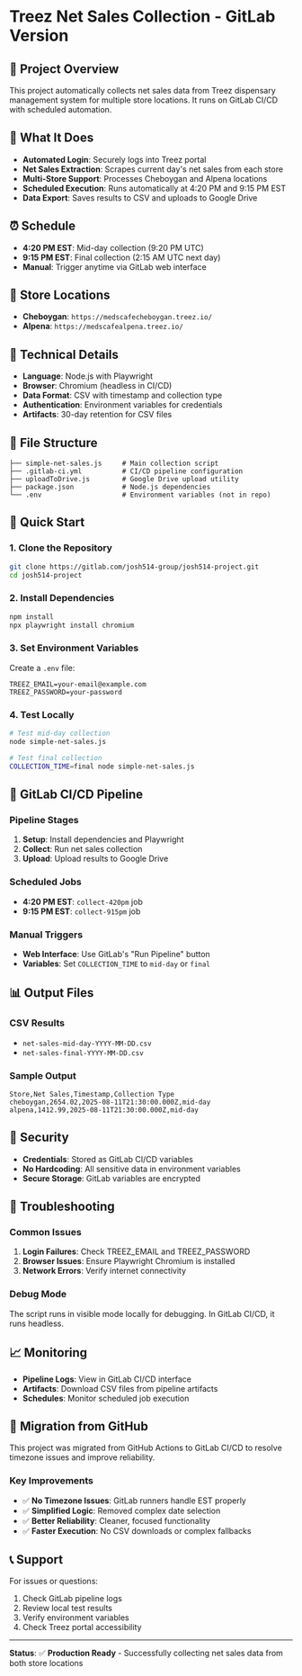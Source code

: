 # Treez Net Sales Collection - GitLab Version

## 🎯 **Project Overview**

This project automatically collects net sales data from Treez dispensary management system for multiple store locations. It runs on GitLab CI/CD with scheduled automation.

## 🚀 **What It Does**

- **Automated Login**: Securely logs into Treez portal
- **Net Sales Extraction**: Scrapes current day's net sales from each store
- **Multi-Store Support**: Processes Cheboygan and Alpena locations
- **Scheduled Execution**: Runs automatically at 4:20 PM and 9:15 PM EST
- **Data Export**: Saves results to CSV and uploads to Google Drive

## ⏰ **Schedule**

- **4:20 PM EST**: Mid-day collection (9:20 PM UTC)
- **9:15 PM EST**: Final collection (2:15 AM UTC next day)
- **Manual**: Trigger anytime via GitLab web interface

## 🏪 **Store Locations**

- **Cheboygan**: `https://medscafecheboygan.treez.io/`
- **Alpena**: `https://medscafealpena.treez.io/`

## 🔧 **Technical Details**

- **Language**: Node.js with Playwright
- **Browser**: Chromium (headless in CI/CD)
- **Data Format**: CSV with timestamp and collection type
- **Authentication**: Environment variables for credentials
- **Artifacts**: 30-day retention for CSV files

## 📁 **File Structure**

```
├── simple-net-sales.js     # Main collection script
├── .gitlab-ci.yml          # CI/CD pipeline configuration
├── uploadToDrive.js        # Google Drive upload utility
├── package.json            # Node.js dependencies
└── .env                    # Environment variables (not in repo)
```

## 🚀 **Quick Start**

### **1. Clone the Repository**
```bash
git clone https://gitlab.com/josh514-group/josh514-project.git
cd josh514-project
```

### **2. Install Dependencies**
```bash
npm install
npx playwright install chromium
```

### **3. Set Environment Variables**
Create a `.env` file:
```env
TREEZ_EMAIL=your-email@example.com
TREEZ_PASSWORD=your-password
```

### **4. Test Locally**
```bash
# Test mid-day collection
node simple-net-sales.js

# Test final collection
COLLECTION_TIME=final node simple-net-sales.js
```

## 🔄 **GitLab CI/CD Pipeline**

### **Pipeline Stages**
1. **Setup**: Install dependencies and Playwright
2. **Collect**: Run net sales collection
3. **Upload**: Upload results to Google Drive

### **Scheduled Jobs**
- **4:20 PM EST**: `collect-420pm` job
- **9:15 PM EST**: `collect-915pm` job

### **Manual Triggers**
- **Web Interface**: Use GitLab's "Run Pipeline" button
- **Variables**: Set `COLLECTION_TIME` to `mid-day` or `final`

## 📊 **Output Files**

### **CSV Results**
- `net-sales-mid-day-YYYY-MM-DD.csv`
- `net-sales-final-YYYY-MM-DD.csv`

### **Sample Output**
```csv
Store,Net Sales,Timestamp,Collection Type
cheboygan,2654.02,2025-08-11T21:30:00.000Z,mid-day
alpena,1412.99,2025-08-11T21:30:00.000Z,mid-day
```

## 🔐 **Security**

- **Credentials**: Stored as GitLab CI/CD variables
- **No Hardcoding**: All sensitive data in environment variables
- **Secure Storage**: GitLab variables are encrypted

## 🐛 **Troubleshooting**

### **Common Issues**
1. **Login Failures**: Check TREEZ_EMAIL and TREEZ_PASSWORD
2. **Browser Issues**: Ensure Playwright Chromium is installed
3. **Network Errors**: Verify internet connectivity

### **Debug Mode**
The script runs in visible mode locally for debugging. In GitLab CI/CD, it runs headless.

## 📈 **Monitoring**

- **Pipeline Logs**: View in GitLab CI/CD interface
- **Artifacts**: Download CSV files from pipeline artifacts
- **Schedules**: Monitor scheduled job execution

## 🔄 **Migration from GitHub**

This project was migrated from GitHub Actions to GitLab CI/CD to resolve timezone issues and improve reliability.

### **Key Improvements**
- ✅ **No Timezone Issues**: GitLab runners handle EST properly
- ✅ **Simplified Logic**: Removed complex date selection
- ✅ **Better Reliability**: Cleaner, focused functionality
- ✅ **Faster Execution**: No CSV downloads or complex fallbacks

## 📞 **Support**

For issues or questions:
1. Check GitLab pipeline logs
2. Review local test results
3. Verify environment variables
4. Check Treez portal accessibility

---

**Status**: ✅ **Production Ready** - Successfully collecting net sales data from both store locations
